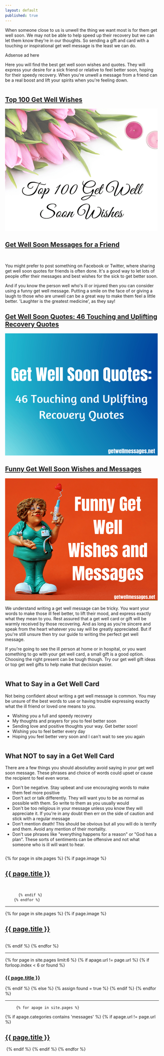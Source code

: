 ```yaml
---
layout: default
published: true
---
```

<p>When someone close to us is unwell the thing we want most is for them get well soon. We may not be able to help speed up their recovery but we can let them know they're in our thoughts. So sending a gift and card with a touching or inspirational get well message is the least we can do. </p>

<p>
Adsense ad here
</p>

<p>
Here you will find the best get well soon wishes and quotes. They will express your desire for a sick friend or relative to feel better soon, hoping for their speedy recovery. When you're unwell a message from a friend can be a real boost and lift your spirits when you're feeling down.</p>

<div class="row">
  <div class="column">
<h2><a class="page-link" href="/get-well-wishes">Top 100 Get Well Wishes</a></h2>
<a href="/get-well-wishes"> <img class="img" src="/img/get-well-soon-wishes.png" alt="" /></a>
</div>

<div class="column">
<h2><a class="page-link" href="/get-well-soon-messages-for-a-friend">Get Well Soon Messages for a Friend</a></h2>
<a href="/get-well-wishes"> <img class="img" src="/img/get-well-soonmessages-for-a-friend.png" alt="" /></a>
</div>
</div>

<p>
You might prefer to post something on Facebook or Twitter, where sharing get well soon quotes for friends is often done. It's a good way to let lots of people offer their messages and best wishes for the sick to get better soon.
</p>

<p>
And if you know the person well who's ill or injured then you can consider using a funny get well message. Putting a smile on the face of or giving a laugh to those who are unwell can be a great way to make them feel a little better. 'Laughter is the greatest medicine', as they say!
</p>

<p>
<h2><a class="page-link" href="/get-well-soon-quotes/">Get Well Soon Quotes: 46 Touching and Uplifting Recovery Quotes</a></h2>
<a href="/get-well-wishes"> <img class="img" src="/img/get-well-soon-quotes.png" alt="" /></a>
</p>

<p>
<h2><a class="page-link" href="/get-well-wishes">Funny Get Well Soon Wishes and Messages</a></h2>
<a href="/funny-get-well-soon-wishes"> <img class="img" src="/img/funny-get-well-wishes.png" alt="" /></a>
</p>

<p>
We understand writing a get well message can be tricky. You want your words to make those ill feel better, to lift their mood, and express exactly what they mean to you. Rest assured that a get well card or gift will be warmly received by those recovering. And as long as you're sincere and speak from the heart whatever you say will be greatly appreciated. But if you're still unsure then try our guide to writing the perfect get well message.
</p>

<p>
If you're going to see the ill person at home or in hospital, or you want something to go with your get well card, a small gift is a good option. Choosing the right present can be tough though. Try our get well gift ideas or top get well gifts to help make that decision easier.
</p>

<div class="row">
  <div class="column">

<h2>What to Say in a Get Well Card</h2>
<p>
Not being confident about writing a get well message is common. You may be unsure of the best words to use or having trouble expressing exactly what the ill friend or loved one means to you.
</p>
<ul class="tick">
<li>Wishing you a full and speedy recovery</li>
<li>My thoughts and prayers for you to feel better soon</li>
<li>Sending love and positive thoughts your way. Get better soon!</li>
<li>Wishing you to feel better every day</li>
<li>Hoping you feel better very soon and I can't wait to see you again</li>
</ul>

</div>
 
<div class="column"> 
<h2>What NOT to say in a Get Well Card</h2>
<p>
There are a few things you should absolutley avoid saying in your get well soon message. These phrases and choice of words could upset or cause the recipient to feel even worse.
</p>
<ul class="cross">
<li>Don't be negative. Stay upbeat and use encouraging words to make them feel more positive</li>
<li>Don't act or talk differently. They will want you to be as normal as possible with them. So write to them as you usually would</li>
<li>Don't be too religious in your message unless you know they will appreciate it. If you're in any doubt then err on the side of caution and stick with a regular message</li>
<li>Don't mention death! This should be obvious but all you will do is terrify and them. Avoid any mention of their mortality.</li>
<li>Don't use phrases like "everything happens for a reason" or "God has a plan". These sorts of sentiments can be offensive and not what someone who is ill will want to hear.</li>
</ul>  
</div>
</div>

<p>
 
  {% for page in site.pages %}
          {% if page.image %}
   <h2><a class="page-link" href="{{ page.url | prepend: site.baseurl }}">{{ page.title }}</a></h2>
            <a href="{{ page.url | prepend: site.baseurl }}"> <img class="img" src="/img/{{ page.image }}" alt="" /></a>

          {% endif %}
        {% endfor %}  
  
  </p>
<hr>
<div class="row">
{% for page in site.pages %}
    {% if page.image %}
 <div class="column">
          <h2><a class="page-link" href="{{ page.url | prepend: site.baseurl }}">{{ page.title }}</a></h2>
          <a href="{{ page.url | prepend: site.baseurl }}"> <img class="img" src="/img/{{ page.image }}" alt="" /></a>
          </div>
          {% endif %}
        {% endfor %}
</div>

<hr>

{% for page in site.pages limit:6 %}
  {% if apage.url != page.url %} 
    {% if forloop.index < 6 or found %}
 <h3>
 <a href="{{ page.url }}">{{ page.title }}</a>
 </h3>
    {% endif %}
  {% else %}
    {% assign found = true %} 
  {% endif %}
{% endfor %}

<hr>

         {% for apage in site.pages %}
  {% if apage.categories contains 'messages' %}
{% if apage.url != page.url %}
   <h2><a class="page-link" href="{{ page.url | prepend: site.baseurl }}">{{ page.title }}</a></h2>
 <a href="{{ page.url | prepend: site.baseurl }}"> <img src="/img/{{ page.image }}" alt="" /></a>
{% endif %}
  {% endif %}
  {% endfor %}